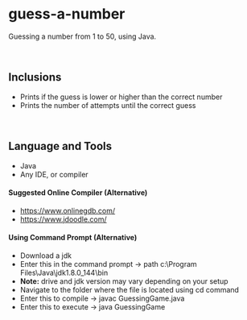 # guess-a-number
Guessing a number from 1 to 50, using Java.

<br>

## Inclusions
- Prints if the guess is lower or higher than the correct number 
- Prints the number of attempts until the correct guess

<br>

## Language and Tools
- Java
- Any IDE, or compiler

#### Suggested Online Compiler (Alternative)
- https://www.onlinegdb.com/
- https://www.jdoodle.com/

#### Using Command Prompt (Alternative)
- Download a jdk
- Enter this in the command prompt -> path c:\Program Files\Java\jdk1.8.0_144\bin
- <b>Note:</b> drive and jdk version may vary depending on your setup
- Navigate to the folder where the file is located using cd command
- Enter this to compile -> javac GuessingGame.java
- Enter this to execute -> java GuessingGame
